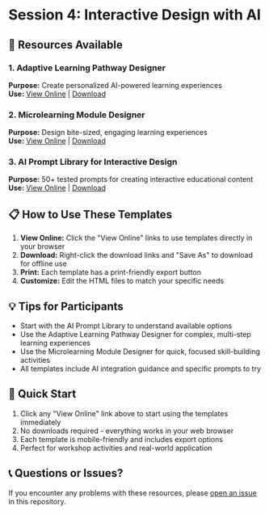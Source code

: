 # Session 4: Interactive Design with AI

## 🎯 Resources Available

### 1. Adaptive Learning Pathway Designer
**Purpose:** Create personalized AI-powered learning experiences  
**Use:** [View Online](https://belovedcoachp.github.io/QMPart2AIWorkshop/adaptivelearningpathway.html) | [Download](https://raw.githubusercontent.com/BelovedCoachP/QMPart2AIWorkshop/main/adaptivelearningpathway.html)

### 2. Microlearning Module Designer  
**Purpose:** Design bite-sized, engaging learning experiences  
**Use:** [View Online](https://belovedcoachp.github.io/QMPart2AIWorkshop/microlearning.html) | [Download](https://raw.githubusercontent.com/BelovedCoachP/QMPart2AIWorkshop/main/microlearning.html)

### 3. AI Prompt Library for Interactive Design
**Purpose:** 50+ tested prompts for creating interactive educational content  
**Use:** [View Online](https://belovedcoachp.github.io/QMPart2AIWorkshop/ai-prompt-library-interactive-design.html) | [Download](https://raw.githubusercontent.com/BelovedCoachP/QMPart2AIWorkshop/main/ai-prompt-library-interactive-design.html)

## 📋 How to Use These Templates

1. **View Online:** Click the "View Online" links to use templates directly in your browser
2. **Download:** Right-click the download links and "Save As" to download for offline use
3. **Print:** Each template has a print-friendly export button
4. **Customize:** Edit the HTML files to match your specific needs

## 💡 Tips for Participants

- Start with the AI Prompt Library to understand available options
- Use the Adaptive Learning Pathway Designer for complex, multi-step learning experiences
- Use the Microlearning Module Designer for quick, focused skill-building activities
- All templates include AI integration guidance and specific prompts to try

## 🚀 Quick Start

1. Click any "View Online" link above to start using the templates immediately
2. No downloads required - everything works in your web browser
3. Each template is mobile-friendly and includes export options
4. Perfect for workshop activities and real-world application

## 📞 Questions or Issues?

If you encounter any problems with these resources, please [open an issue](https://github.com/BelovedCoachP/QMPart2AIWorkshop/issues) in this repository.
